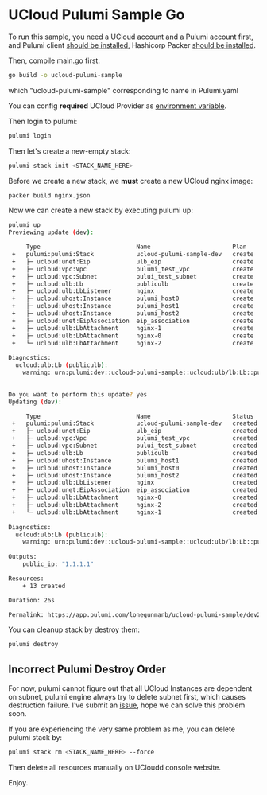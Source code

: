 # UCloud Pulumi Sample Go

To run this sample, you need a UCloud account and a Pulumi account first, and Pulumi client [should be installed](https://www.pulumi.com/docs/get-started/install/), Hashicorp Packer [should be installed](https://packer.io/downloads.html).

Then, compile main.go first:

```bash
go build -o ucloud-pulumi-sample
```

which "ucloud-pulumi-sample" corresponding to name in Pulumi.yaml

You can config **required** UCloud Provider as [environment variable](https://github.com/lonegunmanb/pulumi-ucloud/blob/master/README.md#configuration).

Then login to pulumi:

```bash
pulumi login
```

Then let's create a new-empty stack:

```bash
pulumi stack init <STACK_NAME_HERE>
```

Before we create a new stack, we **must** create a new UCloud nginx image:

```bash
packer build nginx.json
```

Now we can create a new stack by executing pulumi up:

```bash
pulumi up
Previewing update (dev):

     Type                           Name                       Plan       Info
 +   pulumi:pulumi:Stack            ucloud-pulumi-sample-dev   create     
 +   ├─ ucloud:unet:Eip             ulb_eip                    create     
 +   ├─ ucloud:vpc:Vpc              pulumi_test_vpc            create     
 +   ├─ ucloud:vpc:Subnet           pului_test_subnet          create     
 +   ├─ ucloud:ulb:Lb               publiculb                  create     1 warning
 +   ├─ ucloud:ulb:LbListener       nginx                      create     
 +   ├─ ucloud:uhost:Instance       pulumi_host0               create     
 +   ├─ ucloud:uhost:Instance       pulumi_host1               create     
 +   ├─ ucloud:uhost:Instance       pulumi_host2               create     
 +   ├─ ucloud:unet:EipAssociation  eip_association            create     
 +   ├─ ucloud:ulb:LbAttachment     nginx-1                    create     
 +   ├─ ucloud:ulb:LbAttachment     nginx-0                    create     
 +   └─ ucloud:ulb:LbAttachment     nginx-2                    create     
 
Diagnostics:
  ucloud:ulb:Lb (publiculb):
    warning: urn:pulumi:dev::ucloud-pulumi-sample::ucloud:ulb/lb:Lb::publiculb verification warning: "charge_type": [DEPRECATED] attribute `charge_type` is deprecated for optimizing parameters
 

Do you want to perform this update? yes
Updating (dev):

     Type                           Name                       Status      Info
 +   pulumi:pulumi:Stack            ucloud-pulumi-sample-dev   created     
 +   ├─ ucloud:unet:Eip             ulb_eip                    created     
 +   ├─ ucloud:vpc:Vpc              pulumi_test_vpc            created     
 +   ├─ ucloud:vpc:Subnet           pului_test_subnet          created     
 +   ├─ ucloud:ulb:Lb               publiculb                  created     1 warning
 +   ├─ ucloud:uhost:Instance       pulumi_host1               created     
 +   ├─ ucloud:uhost:Instance       pulumi_host0               created     
 +   ├─ ucloud:uhost:Instance       pulumi_host2               created     
 +   ├─ ucloud:ulb:LbListener       nginx                      created     
 +   ├─ ucloud:unet:EipAssociation  eip_association            created     
 +   ├─ ucloud:ulb:LbAttachment     nginx-0                    created     
 +   ├─ ucloud:ulb:LbAttachment     nginx-2                    created     
 +   └─ ucloud:ulb:LbAttachment     nginx-1                    created     
 
Diagnostics:
  ucloud:ulb:Lb (publiculb):
    warning: urn:pulumi:dev::ucloud-pulumi-sample::ucloud:ulb/lb:Lb::publiculb verification warning: "charge_type": [DEPRECATED] attribute `charge_type` is deprecated for optimizing parameters
 
Outputs:
    public_ip: "1.1.1.1"

Resources:
    + 13 created

Duration: 26s

Permalink: https://app.pulumi.com/lonegunmanb/ucloud-pulumi-sample/dev2/updates/1

```

You can cleanup stack by destroy them:

```bash
pulumi destroy
```

## Incorrect Pulumi Destroy Order

For now, pulumi cannot figure out that all UCloud Instances are dependent on subnet, pulumi engine always try to delete subnet first, which causes destruction failure. I've submit an [issue](https://github.com/pulumi/pulumi/issues/3856), hope we can solve this problem soon.

If you are experiencing the very same problem as me, you can delete pulumi stack by:

```bash
pulumi stack rm <STACK_NAME_HERE> --force
```

Then delete all resources manually on UCloudd console website.

Enjoy.

